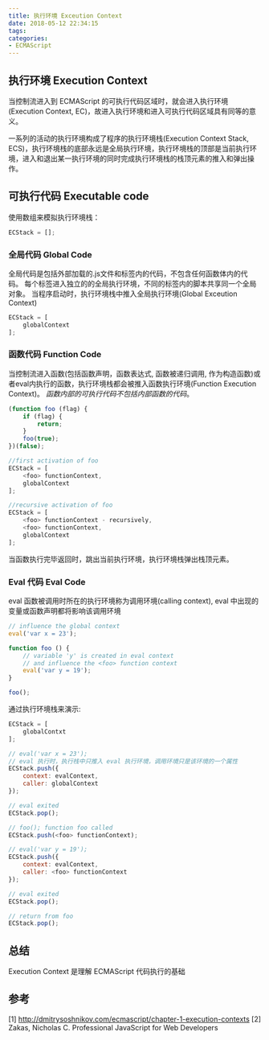 ```yaml
---
title: 执行环境 Exceution Context
date: 2018-05-12 22:34:15
tags:
categories:
- ECMAScript
---
```


## 执行环境 Execution Context
当控制流进入到 ECMAScript 的可执行代码区域时，就会进入执行环境(Execution Context, EC)，故进入执行环境和进入可执行代码区域具有同等的意义。

一系列的活动的执行环境构成了程序的执行环境栈(Execution Context Stack, ECS)，执行环境栈的底部永远是全局执行环境，执行环境栈的顶部是当前执行环境，进入和退出某一执行环境的同时完成执行环境栈的栈顶元素的推入和弹出操作。

## 可执行代码 Executable code
使用数组来模拟执行环境栈：
```javascript
ECStack = [];
```
<!-- more -->
### 全局代码 Global Code
全局代码是包括外部加载的.js文件和<script></script>标签内的代码，不包含任何函数体内的代码。
每个<script></script>标签进入独立的的全局执行环境，不同的<script></script>标签内的脚本共享同一个全局对象。
当程序启动时，执行环境栈中推入全局执行环境(Global Exceution Context)
```javascript
ECStack = [
    globalContext
];
```

### 函数代码 Function Code
当控制流进入函数(包括函数声明，函数表达式, 函数被递归调用, 作为构造函数)或者eval内执行的函数，执行环境栈都会被推入函数执行环境(Function Execution Context)。
*函数内部的可执行代码不包括内部函数的代码*。
```javascript
(function foo (flag) {
    if (flag) {
        return;
    }
    foo(true);
})(false);

//first activation of foo
ECStack = [
    <foo> functionContext,
    globalContext
];

//recursive activation of foo
ECStack = [
    <foo> functionContext - recursively,
    <foo> functionContext,
    globalContext
];
```
当函数执行完毕返回时，跳出当前执行环境，执行环境栈弹出栈顶元素。

### Eval 代码 Eval Code
eval 函数被调用时所在的执行环境称为调用环境(calling context), eval 中出现的变量或函数声明都将影响该调用环境
```javascript
// influence the global context
eval('var x = 23');

function foo () {
    // variable 'y' is created in eval context 
    // and influence the <foo> function context
    eval('var y = 19');
}

foo();
```
通过执行环境栈来演示:
```javascript
ECStack = [
    globalContxt
];

// eval('var x = 23');
// eval 执行时，执行栈中只推入 eval 执行环境，调用环境只是该环境的一个属性
ECStack.push({
    context: evalContext,
    caller: globalContext
});

// eval exited
ECStack.pop();

// foo(); function foo called
ECStack.push(<foo> functionContext);

// eval('var y = 19');
ECStack.push({
    context: evalContext,
    caller: <foo> functionContext
});

// eval exited
ECStack.pop();

// return from foo
ECStack.pop();
```

## 总结
Execution Context 是理解 ECMAScript 代码执行的基础

## 参考
[1] http://dmitrysoshnikov.com/ecmascript/chapter-1-execution-contexts
[2] Zakas, Nicholas C. Professional JavaScript for Web Developers